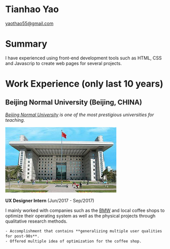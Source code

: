 # Tianhao Yao

yaothao55@gmail.com


# Summary

I have experienced using front-end development tools such as HTML, CSS and Javascrip to create web pages for several projects.

# Work Experience (only last 10 years)

## Beijing Normal University (Beijing, CHINA)

*[Beijing Normal University](https://english.bnu.edu.cn/) is one of the most prestigious universities for teaching.*

![this is am image of beijing normal university](/img/bnu.jpeg)

**UX Designer Intern** (Jun/2017 - Sep/2017)

I mainly worked with companies such as the [BMW](https://www.bmwusa.com/) and local coffee shops to optimize their operating system as well as the physical projects through qualitative research methods.
```
- Accomplishment that contains **generalizing multiple user qualities for post-90s**.
- Offered multiple idea of optimization for the coffee shop.
```
